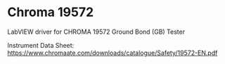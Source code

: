 # Chroma 19572
LabVIEW driver for CHROMA 19572 Ground Bond (GB) Tester

Instrument Data Sheet: https://www.chromaate.com/downloads/catalogue/Safety/19572-EN.pdf
